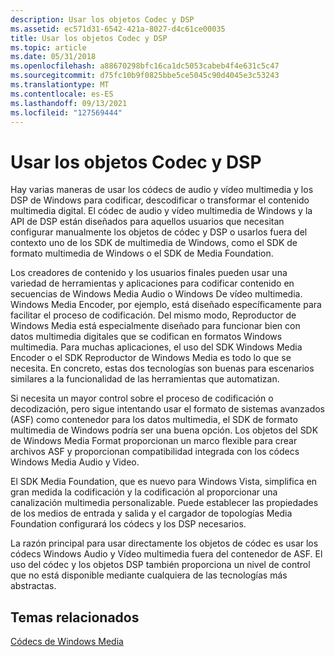 ```yaml
---
description: Usar los objetos Codec y DSP
ms.assetid: ec571d31-6542-421a-8027-d4c61ce00035
title: Usar los objetos Codec y DSP
ms.topic: article
ms.date: 05/31/2018
ms.openlocfilehash: a88670298bfc16ca1dc5053cabeb4f4e631c5c47
ms.sourcegitcommit: d75fc10b9f0825bbe5ce5045c90d4045e3c53243
ms.translationtype: MT
ms.contentlocale: es-ES
ms.lasthandoff: 09/13/2021
ms.locfileid: "127569444"
---
```

# <a name="using-the-codec-and-dsp-objects"></a>Usar los objetos Codec y DSP

Hay varias maneras de usar los códecs de audio y vídeo multimedia y los DSP de Windows para codificar, descodificar o transformar el contenido multimedia digital. El códec de audio y vídeo multimedia de Windows y la API de DSP están diseñados para aquellos usuarios que necesitan configurar manualmente los objetos de códec y DSP o usarlos fuera del contexto uno de los SDK de multimedia de Windows, como el SDK de formato multimedia de Windows o el SDK de Media Foundation.

Los creadores de contenido y los usuarios finales pueden usar una variedad de herramientas y aplicaciones para codificar contenido en secuencias de Windows Media Audio o Windows De vídeo multimedia. Windows Media Encoder, por ejemplo, está diseñado específicamente para facilitar el proceso de codificación. Del mismo modo, Reproductor de Windows Media está especialmente diseñado para funcionar bien con datos multimedia digitales que se codifican en formatos Windows multimedia. Para muchas aplicaciones, el uso del SDK Windows Media Encoder o el SDK Reproductor de Windows Media es todo lo que se necesita. En concreto, estas dos tecnologías son buenas para escenarios similares a la funcionalidad de las herramientas que automatizan.

Si necesita un mayor control sobre el proceso de codificación o decodización, pero sigue intentando usar el formato de sistemas avanzados (ASF) como contenedor para los datos multimedia, el SDK de formato multimedia de Windows podría ser una buena opción. Los objetos del SDK de Windows Media Format proporcionan un marco flexible para crear archivos ASF y proporcionan compatibilidad integrada con los códecs Windows Media Audio y Video.

El SDK Media Foundation, que es nuevo para Windows Vista, simplifica en gran medida la codificación y la codificación al proporcionar una canalización multimedia personalizable. Puede establecer las propiedades de los medios de entrada y salida y el cargador de topologías Media Foundation configurará los códecs y los DSP necesarios.

La razón principal para usar directamente los objetos de códec es usar los códecs Windows Audio y Vídeo multimedia fuera del contenedor de ASF. El uso del códec y los objetos DSP también proporciona un nivel de control que no está disponible mediante cualquiera de las tecnologías más abstractas.

## <a name="related-topics"></a>Temas relacionados

<dl> <dt>

[Códecs de Windows Media](windows-media-codecs.md)
</dt> </dl>

 

 



